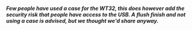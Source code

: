 ##### Few people have used a case for the WT32, this does however add the security risk that people have access to the USB. A flush finish and not using a case is advised, but we thought we'd share anyway.
